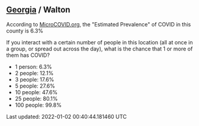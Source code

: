 
## [Georgia](/united-states/georgia) / Walton

According to [MicroCOVID.org](http://microcovid.org),
the "Estimated Prevalence" of COVID in this county is 6.3%

If you interact with a certain number of people in this location
(all at once in a group, or spread out across the day), what is the chance that
1 or more of them has COVID?

- 1 person: 6.3%
- 2 people: 12.1%
- 3 people: 17.6%
- 5 people: 27.6%
- 10 people: 47.6%
- 25 people: 80.1%
- 100 people: 99.8%

Last updated: 2022-01-02 00:40:44.181460 UTC
